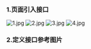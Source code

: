### 1.页面引入接口
![1.jpg]('./1.jpg)
![2.jpg]('./2.jpg)
![3.jpg]('./3.jpg)
![4.jpg]('./4.jpg)
### 2.定义接口参考图片
